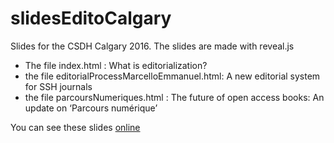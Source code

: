 # slidesEditoCalgary
Slides for the CSDH Calgary 2016. The slides are made with reveal.js
- The file index.html : What is editorialization?
- the file editorialProcessMarcelloEmmanuel.html: A new editorial system for SSH journals
- the file parcoursNumeriques.html : The future of open access books: An update on ‘Parcours numérique’ 

You can see these slides [online](http://vitalirosati.net/slides/)
